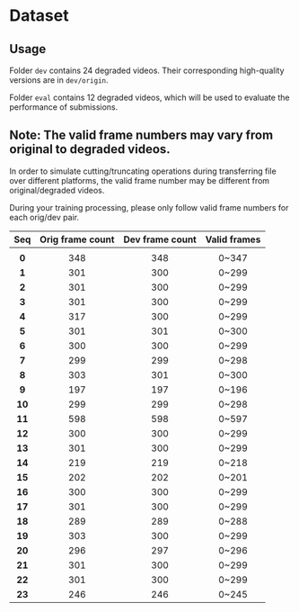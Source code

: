 # Dataset

## Usage

Folder `dev` contains 24 degraded videos. Their corresponding high-quality versions are in `dev/origin`.

Folder `eval` contains 12 degraded videos, which will be used to evaluate the performance of submissions.

## Note: The valid frame numbers may vary from original to degraded videos.

In order to simulate cutting/truncating operations during transferring file over different platforms, the valid frame number may be different from original/degraded videos.

During your training processing, please only follow valid frame numbers for each orig/dev pair.

| **Seq** | Orig frame count | Dev frame count  | Valid frames |
| :-----: | :--: | :--: | :--------------: |
|         |      |      |                  |
|  **0**  | 348  | 348  |       0~347        |
|  **1**  | 301  | 300  |       0~299        |
|  **2**  | 301  | 300  |       0~299        |
|  **3**  | 301  | 300  |       0~299        |
|  **4**  | 317  | 300  |       0~299        |
|  **5**  | 301  | 301  |       0~300        |
|  **6**  | 300  | 300  |       0~299        |
|  **7**  | 299  | 299  |       0~298        |
|  **8**  | 303  | 301  |       0~300        |
|  **9**  | 197  | 197  |       0~196        |
| **10**  | 299  | 299  |       0~298        |
| **11**  | 598  | 598  |       0~597        |
| **12**  | 300  | 300  |       0~299        |
| **13**  | 301  | 300  |       0~299        |
| **14**  | 219  | 219  |       0~218        |
| **15**  | 202  | 202  |       0~201        |
| **16**  | 300  | 300  |       0~299        |
| **17**  | 301  | 300  |       0~299        |
| **18**  | 289  | 289  |       0~288        |
| **19**  | 303  | 300  |       0~299        |
| **20**  | 296  | 297  |       0~296        |
| **21**  | 301  | 300  |       0~299        |
| **22**  | 301  | 300  |       0~299        |
| **23**  | 246  | 246  |       0~245        |
